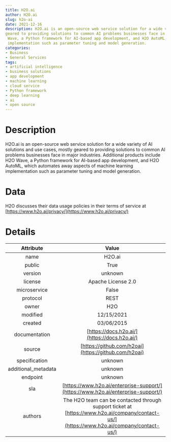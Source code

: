 ```yaml
---  
title: H2O.ai  
author: H2O.ai  
slug: h2o-ai  
date: 2021-12-16  
description: H2O.ai is an open-source web service solution for a wide variety of AI solutions and use cases, mostly 
geared to providing solutions to common AI problems businesses face in major industries. Additional products include H2O
 Wave, a Python framework for AI-based app development, and H2O AutoML, which automates away aspects of machine learning
 implementation such as parameter tuning and model generation.   
categories:  
- Business
- General Services
tags:  
- artificial intelligence
- business solutions
- app development
- machine learning
- cloud service
- Python framework
- deep learning
- ai
- open source
---  
```


# Description
  
H2O.ai is an open-source web service solution for a wide variety of AI solutions and use cases, mostly geared to 
providing solutions to common AI problems businesses face in major industries. Additional products include H2O Wave, a 
Python framework for AI-based app development, and H2O AutoML, which automates away aspects of machine learning 
implementation such as parameter tuning and model generation.   

# Data
  
H2O discusses their data usage policies in their terms of service at [https://www.h2o.ai/privacy/](https://www.h2o.ai/privacy/)   

# Details

|Attribute|Value|
| :---: | :---: |
|name|H2O.ai|
|public|True|
|version|unknown|
|license|Apache License 2.0|
|microservice|False|
|protocol|REST|
|owner|H2O|
|modified|12/15/2021|
|created|03/06/2015|
|documentation|[https://docs.h2o.ai/](https://docs.h2o.ai/)|
|source|[https://github.com/h2oai](https://github.com/h2oai)|
|specification|unknown|
|additional_metadata|unknown|
|endpoint|unknown|
|sla|[https://www.h2o.ai/enterprise-support/](https://www.h2o.ai/enterprise-support/)|
|authors|The H2O team can be contacted through support ticket at [https://www.h2o.ai/company/contact-us/](https://www.h2o.ai/company/contact-us/)|
